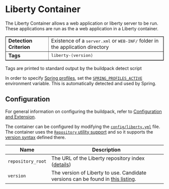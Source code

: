 # Liberty Container
The Liberty Container allows a web application or liberty server to be run.  These applications are run as the a web application in a Liberty container.

<table border>
  <tr>
    <td><strong>Detection Criterion</strong></td><td>Existence of a <tt>server.xml</tt> or <tt>WEB-INF/</tt> folder in the application directory</td>
  </tr>
  <tr>
    <td><strong>Tags</strong></td><td><tt>liberty-&lang;version&rang;</tt></td>
  </tr>
</table>
Tags are printed to standard output by the buildpack detect script

In order to specify [Spring profiles][], set the [`SPRING_PROFILES_ACTIVE`][SPRING_PROFILES_ACTIVE] environment variable.  This is automatically detected and used by Spring.

## Configuration
For general information on configuring the buildpack, refer to [Configuration and Extension][Configuration_and_Extension].

The container can be configured by modifying the [`config/liberty.yml`][liberty.yml] file.  The container uses the [`Repository` utility support][repositories] and so it supports the [version syntax][version_syntax] defined there.


| Name | Description
| ---- | -----------
|`repository_root`| The URL of the Liberty repository index ([details][repositories])  
|`version`| The version of Liberty to use. Candidate versions can be found in [this listing][liberty.yml].  

[Configuration_and_Extension]: ../README.md#Configuration-and-Extension
[liberty.yml]: ../config/liberty.yml
[repositories]: util-repositories.md
[Spring profiles]:http://blog.springsource.com/2011/02/14/spring-3-1-m1-introducing-profile/
[SPRING_PROFILES_ACTIVE]: http://static.springsource.org/spring/docs/3.1.x/javadoc-api/org/springframework/core/env/AbstractEnvironment.html#ACTIVE_PROFILES_PROPERTY_NAME
[version_syntax]: util-repositories.md#version-syntax-and-ordering